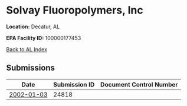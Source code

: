 # Solvay Fluoropolymers, Inc

**Location:** Decatur, AL

**EPA Facility ID:** 100000177453

[Back to AL Index](../../index.md)

## Submissions

| Date | Submission ID | Document Control Number |
|------|--------------|-------------------------|
| [2002-01-03](submissions/24818.md) | 24818 |  |
